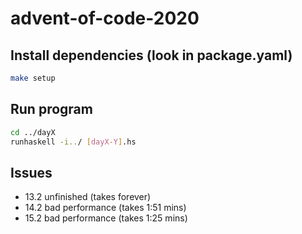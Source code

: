 # advent-of-code-2020

## Install dependencies (look in package.yaml)

```sh
make setup
```

## Run program

```sh
cd ../dayX
runhaskell -i../ [dayX-Y].hs
```

## Issues
- 13.2 unfinished (takes forever)
- 14.2 bad performance (takes 1:51 mins)
- 15.2 bad performance (takes 1:25 mins)
